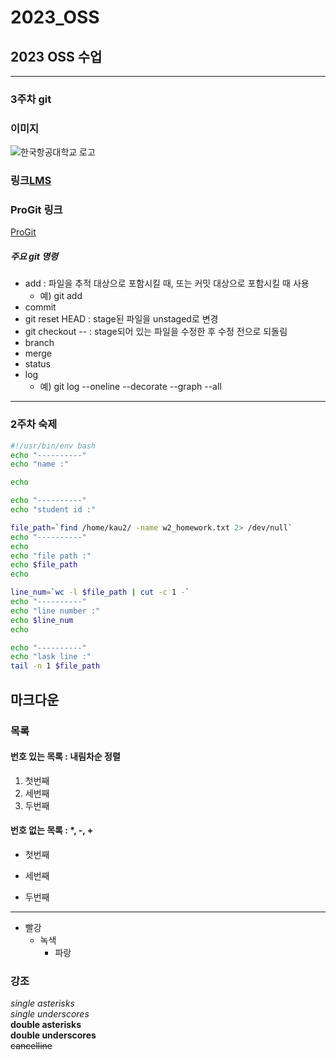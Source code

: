 # 2023_OSS
## 2023 OSS 수업

-----------
### 3주차 git

### 이미지
![한국항공대학교 로고](../projects/2023_OSS/img/kau.png 
"한국항공대학교")


### 링크[LMS](http://lms.kau.ca.kr "항공대학교 강의관리실")

### ProGit 링크
[ProGit](http://git-scm.com/book/ko/v2 "git 문서, 한국어")


##### 주요 git 명령
* add : 파일을 추적 대상으로 포함시킬 때, 또는 커밋 대상으로 포함시킬 때 
사용
    * 예) git add <file name>
* commit
* git reset HEAD <file> : stage된 파일을 unstaged로 변경
* git checkout -- <file> : stage되어 있는 파일을 수정한 후 수정 전으로 
되돌림 
* branch
* merge
* status
* log
    * 예) git log --oneline --decorate --graph --all

-----
### 2주차 숙제

```bash
#!/usr/bin/env bash
echo "----------"
echo "name :"

echo

echo "----------"
echo "student id :"

file_path=`find /home/kau2/ -name w2_homework.txt 2> /dev/null`
echo "----------"
echo
echo "file path :"
echo $file_path
echo

line_num=`wc -l $file_path | cut -c 1 -`
echo "----------"
echo "line number :"
echo $line_num
echo

echo "----------"
echo "lask line :"
tail -n 1 $file_path
```

## 마크다운
### 목록
#### 번호 있는 목록 : 내림차순 정렬
1. 첫번째
3. 세번째
2. 두번째

#### 번호 없는 목록 : *, -, +
* 첫번째
- 세번째
+ 두번째
-----
* 빨강
  * 녹색
    * 파랑

### 강조
*single asterisks*    
_single underscores_    
**double asterisks**    
__double underscores__    
~~cancelline~~  
